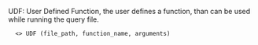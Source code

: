 UDF:
 User Defined Function, the user defines a function, than can be used while running the query file.

      <> UDF (file_path, function_name, arguments)
